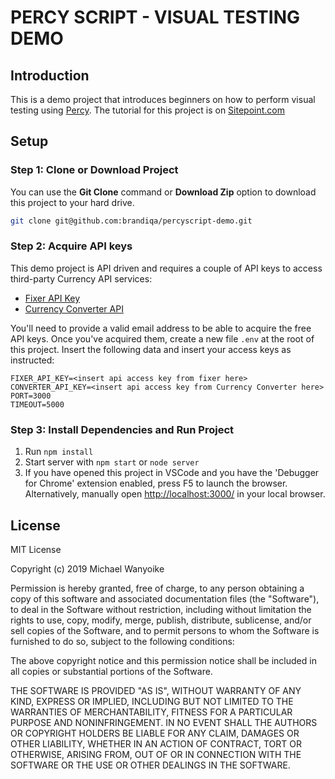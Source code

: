 # PERCY SCRIPT - VISUAL TESTING DEMO

## Introduction

This is a demo project that introduces beginners on how to perform visual testing using [Percy](https://percy.io). The tutorial for this project is on [Sitepoint.com](https://www.sitepoint.com/blog/)

## Setup

### Step 1: Clone or Download Project

You can use the **Git Clone** command or **Download Zip** option to download this project to your hard drive.

```bash
git clone git@github.com:brandiqa/percyscript-demo.git
```

### Step 2: Acquire API keys

This demo project is API driven and requires a couple of API keys to access third-party Currency API services:

- [Fixer API Key]([account](https://fixer.io/signup/free))
- [Currency Converter API](https://free.currencyconverterapi.com/free-api-key)

You'll need to provide a valid email address to be able to acquire the free API keys. Once you've acquired them, create a new file `.env` at the root of this project. Insert the following data and insert your access keys as instructed:

```env
FIXER_API_KEY=<insert api access key from fixer here>
CONVERTER_API_KEY=<insert api access key from Currency Converter here>
PORT=3000
TIMEOUT=5000
```

### Step 3: Install Dependencies and Run Project

1. Run `npm install`
2. Start server with `npm start` or `node server`
3. If you have opened this project in VSCode and you have the 'Debugger for Chrome' extension enabled, press F5 to launch the browser. Alternatively, manually open [http://localhost:3000/](http://localhost:3000/) in your local browser.

## License

MIT License

Copyright (c) 2019 Michael Wanyoike

Permission is hereby granted, free of charge, to any person obtaining a copy
of this software and associated documentation files (the "Software"), to deal
in the Software without restriction, including without limitation the rights
to use, copy, modify, merge, publish, distribute, sublicense, and/or sell
copies of the Software, and to permit persons to whom the Software is
furnished to do so, subject to the following conditions:

The above copyright notice and this permission notice shall be included in all
copies or substantial portions of the Software.

THE SOFTWARE IS PROVIDED "AS IS", WITHOUT WARRANTY OF ANY KIND, EXPRESS OR
IMPLIED, INCLUDING BUT NOT LIMITED TO THE WARRANTIES OF MERCHANTABILITY,
FITNESS FOR A PARTICULAR PURPOSE AND NONINFRINGEMENT. IN NO EVENT SHALL THE
AUTHORS OR COPYRIGHT HOLDERS BE LIABLE FOR ANY CLAIM, DAMAGES OR OTHER
LIABILITY, WHETHER IN AN ACTION OF CONTRACT, TORT OR OTHERWISE, ARISING FROM,
OUT OF OR IN CONNECTION WITH THE SOFTWARE OR THE USE OR OTHER DEALINGS IN THE
SOFTWARE.
